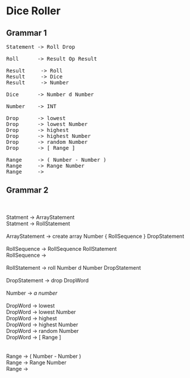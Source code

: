 # Dice Roller
## Grammar 1
<pre>
Statement -> Roll Drop

Roll      -> Result Op Result

Result     -> Roll
Result     -> Dice
Result     -> Number

Dice      -> Number d Number

Number    -> INT

Drop      -> lowest
Drop      -> lowest Number
Drop      -> highest
Drop      -> highest Number
Drop      -> random Number
Drop      -> [ Range ]

Range     -> ( Number - Number )
Range     -> Range Number
Range     ->
</pre>
## Grammar 2
<br/><br/>
Statment -> ArrayStatement<br/>
Statment -> RollStatement
<br/><br/>
ArrayStatement -> create array Number { RollSequence } DropStatement
<br/><br/>
RollSequence -> RollSequence RollStatement<br/>
RollSequence ->
<br/><br/>
RollStatement -> roll Number d Number DropStatement
<br/><br/>
DropStatement -> drop DropWord
<br/><br/>
Number -> *a number*
<br/><br/>
DropWord -> lowest<br/>
DropWord -> lowest Number<br/>
DropWord -> highest<br/>
DropWord -> highest Number<br/>
DropWord -> random Number<br/>
DropWord -> [ Range ]<br/>
<br/><br/>
Range -> ( Number - Number )<br/>
Range -> Range Number<br/>
Range -><br/>
